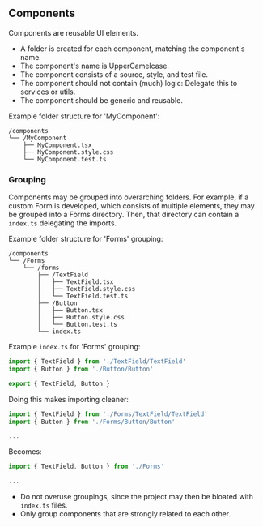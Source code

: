 ## Components

Components are reusable UI elements.

- A folder is created for each component, matching the component's name.
- The component's name is UpperCamelcase.
- The component consists of a source, style, and test file.
- The component should not contain (much) logic: Delegate this to services or utils.
- The component should be generic and reusable.

Example folder structure for 'MyComponent':
```
/components
└── /MyComponent
    ├── MyComponent.tsx
    ├── MyComponent.style.css
    └── MyComponent.test.ts
```

### Grouping

Components may be grouped into overarching folders. For example, if a custom Form is developed, which consists of multiple elements, they may be grouped into a Forms directory. Then, that directory can contain a `index.ts` delegating the imports.

Example folder structure for 'Forms' grouping:
```
/components
└── /Forms
    └── /forms
        ├── /TextField
        │   ├── TextField.tsx
        │   ├── TextField.style.css
        │   └── TextField.test.ts
        ├── /Button
        │   ├── Button.tsx
        │   ├── Button.style.css
        │   └── Button.test.ts
        └── index.ts
```

Example `index.ts` for 'Forms' grouping:
```typescript
import { TextField } from './TextField/TextField'
import { Button } from './Button/Button'

export { TextField, Button }
```

Doing this makes importing cleaner:
```typescript
import { TextField } from './Forms/TextField/TextField'
import { Button } from './Forms/Button/Button'

...
```
Becomes:
```typescript
import { TextField, Button } from './Forms'

...
```

- Do not overuse groupings, since the project may then be bloated with `index.ts` files.
- Only group components that are strongly related to each other.